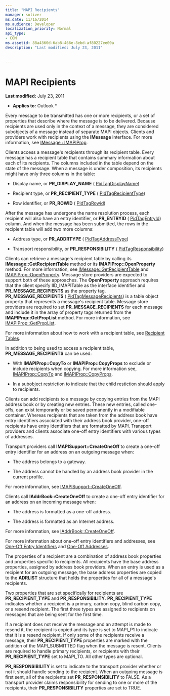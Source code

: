 ```yaml
---
title: "MAPI Recipients"
manager: soliver
ms.date: 11/16/2014
ms.audience: Developer
localization_priority: Normal
api_type:
- COM
ms.assetid: 88a4360d-6ab8-466e-8ebd-af80227ee00a
description: "Last modified: July 23, 2011"
 
 
---
```


# MAPI Recipients

 **Last modified:** July 23, 2011 
  
 * **Applies to:** Outlook * 
  
Every message to be transmitted has one or more recipients, or a set of properties that describe where the message is to be delivered. Because recipients are used only in the context of a message, they are considered subobjects of a message instead of separate MAPI objects. Clients and providers work with recipients using the **IMessage** interface. For more information, see [IMessage : IMAPIProp](imessageimapiprop.md).
  
Clients access a message's recipients through its recipient table. Every message has a recipient table that contains summary information about each of its recipients. The columns included in the table depend on the state of the message. When a message is under composition, its recipients might have only three columns in the table:
  
- Display name, or **PR_DISPLAY_NAME** ( [PidTagDisplayName](pidtagdisplayname-canonical-property.md))
    
- Recipient type, or **PR_RECIPIENT_TYPE** ( [PidTagRecipientType](pidtagrecipienttype-canonical-property.md))
    
- Row identifier, or **PR_ROWID** ( [PidTagRowid](pidtagrowid-canonical-property.md))
    
After the message has undergone the name resolution process, each recipient will also have an entry identifier, or **PR_ENTRYID** ( [PidTagEntryId](pidtagentryid-canonical-property.md)) column. And when the message has been submitted, the rows in the recipient table will add two more columns:
  
- Address type, or **PR_ADDRTYPE** ( [PidTagAddressType](pidtagaddresstype-canonical-property.md))
    
- Transport responsibility, or **PR_RESPONSIBILITY** ( [PidTagResponsibility](pidtagresponsibility-canonical-property.md))
    
Clients can retrieve a message's recipient table by calling its **IMessage::GetRecipientTable** method or its **IMAPIProp::OpenProperty** method. For more information, see [IMessage::GetRecipientTable](imessage-getrecipienttable.md) and [IMAPIProp::OpenProperty](imapiprop-openproperty.md). Message store providers are expected to support both of these approaches. The **OpenProperty** approach requires that the client specify IID_IMAPITable as the interface identifier and **PR_MESSAGE_RECIPIENTS** as the property tag. **PR_MESSAGE_RECIPIENTS** ( [PidTagMessageRecipients](pidtagmessagerecipients-canonical-property.md)) is a table object property that represents a message's recipient table. Message store providers are required to set **PR_MESSAGE_RECIPIENTS** for each message and include it in the array of property tags returned from the **IMAPIProp::GetPropList** method. For more information, see [IMAPIProp::GetPropList](imapiprop-getproplist.md).
  
For more information about how to work with a recipient table, see [Recipient Tables](recipient-tables.md).
  
In addition to being used to access a recipient table, **PR_MESSAGE_RECIPIENTS** can be used: 
  
- With **IMAPIProp::CopyTo** or **IMAPIProp::CopyProps** to exclude or include recipients when copying. For more information see, [IMAPIProp::CopyTo](imapiprop-copyto.md) and [IMAPIProp::CopyProps](imapiprop-copyprops.md).
    
- In a subobject restriction to indicate that the child restiction should apply to recipients.
    
Clients can add recipients to a message by copying entries from the MAPI address book or by creating new entries. These new entries, called one-offs, can exist temporarily or be saved permanently in a modifiable container. Whereas recipients that are taken from the address book have entry identifiers associated with their address book provider, one-off recipients have entry identifiers that are formatted by MAPI. Transport providers and clients associate one-off entry identifiers with various types of addresses. 
  
Transport providers call **IMAPISupport::CreateOneOff** to create a one-off entry identifier for an address on an outgoing message when: 
  
- The address belongs to a gateway.
    
- The address cannot be handled by an address book provider in the current profile.
    
For more information, see [IMAPISupport::CreateOneOff](imapisupport-createoneoff.md).
  
Clients call **IAddrBook::CreateOneOff** to create a one-off entry identifier for an address on an incoming message when: 
  
- The address is formatted as a one-off address.
    
- The address is formatted as an Internet address.
    
For more information, see [IAddrBook::CreateOneOff](iaddrbook-createoneoff.md).
  
For more information about one-off entry identifiers and addresses, see [One-Off Entry Identifiers](one-off-entry-identifiers.md) and [One-Off Addresses](one-off-addresses.md).
  
The properties of a recipient are a combination of address book properties and properties specific to recipients. All recipients have the base address properties, assigned by address book providers. When an entry is used as a recipient for an outgoing message, the base address properties are copied to the **ADRLIST** structure that holds the properties for all of a message's recipients. 
  
Two properties that are set specifically for recipients are **PR_RECIPIENT_TYPE** and **PR_RESPONSIBILITY**. **PR_RECIPIENT_TYPE** indicates whether a recipient is a primary, carbon copy, blind carbon copy, or a resend recipient. The first three types are assigned to recipients on messages that are being sent for the first time. 
  
If a recipient does not receive the message and an attempt is made to resend it, the recipient is copied and its type is set to MAPI_P1 to indicate that it is a resend recipient. If only some of the recipients receive a message, their **PR_RECIPIENT_TYPE** properties are marked with the addition of the MAPI_SUBMITTED flag when the message is resent. Clients are required to handle primary recipients, or recipients with their **PR_RECIPIENT_TYPE** set to MAPI_TO. All other types are optional. 
  
 **PR_RESPONSIBILITY** is set to indicate to the transport provider whether or not it should handle sending to the recipient. When an outgoing message is first sent, all of the recipients set **PR_RESPONSIBILITY** to FALSE. As a transport provider claims responsibility for sending to one or more of the recipients, their **PR_RESPONSIBILITY** properties are set to TRUE. 
  

